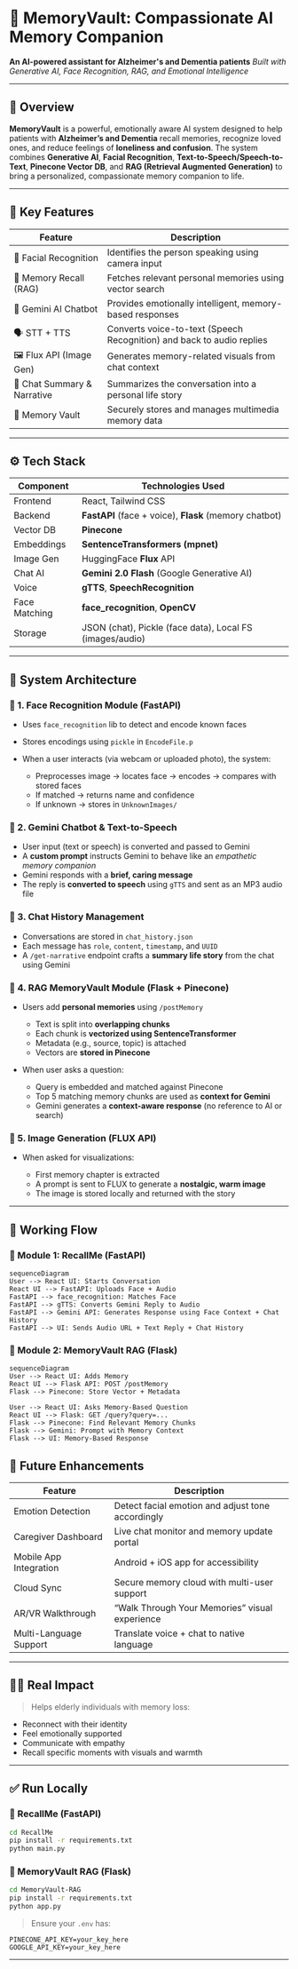 # 🧐 MemoryVault: Compassionate AI Memory Companion

**An AI-powered assistant for Alzheimer's and Dementia patients**
*Built with Generative AI, Face Recognition, RAG, and Emotional Intelligence*

---

## 📌 Overview

**MemoryVault** is a powerful, emotionally aware AI system designed to help patients with **Alzheimer’s and Dementia** recall memories, recognize loved ones, and reduce feelings of **loneliness and confusion**. The system combines **Generative AI**, **Facial Recognition**, **Text-to-Speech/Speech-to-Text**, **Pinecone Vector DB**, and **RAG (Retrieval Augmented Generation)** to bring a personalized, compassionate memory companion to life.

---

## 🌟 Key Features

| Feature                     | Description                                                           |
| --------------------------- | --------------------------------------------------------------------- |
| 👤 Facial Recognition       | Identifies the person speaking using camera input                     |
| 🧠 Memory Recall (RAG)      | Fetches relevant personal memories using vector search                |
| 💬 Gemini AI Chatbot        | Provides emotionally intelligent, memory-based responses              |
| 🗣️ STT + TTS               | Converts voice-to-text (Speech Recognition) and back to audio replies |
| 🖼️ Flux API (Image Gen)    | Generates memory-related visuals from chat context                    |
| 📜 Chat Summary & Narrative | Summarizes the conversation into a personal life story                |
| 🔐 Memory Vault             | Securely stores and manages multimedia memory data                    |

---

## ⚙️ Tech Stack

| Component     | Technologies Used                                        |
| ------------- | -------------------------------------------------------- |
| Frontend      | React, Tailwind CSS                                      |
| Backend       | **FastAPI** (face + voice), **Flask** (memory chatbot)   |
| Vector DB     | **Pinecone**                                             |
| Embeddings    | **SentenceTransformers (mpnet)**                         |
| Image Gen     | HuggingFace **Flux** API                                 |
| Chat AI       | **Gemini 2.0 Flash** (Google Generative AI)              |
| Voice         | **gTTS**, **SpeechRecognition**                          |
| Face Matching | **face\_recognition**, **OpenCV**                        |
| Storage       | JSON (chat), Pickle (face data), Local FS (images/audio) |

---

## 🧠 System Architecture

### 🔹 1. **Face Recognition Module (FastAPI)**

* Uses `face_recognition` lib to detect and encode known faces
* Stores encodings using `pickle` in `EncodeFile.p`
* When a user interacts (via webcam or uploaded photo), the system:

  * Preprocesses image → locates face → encodes → compares with stored faces
  * If matched → returns name and confidence
  * If unknown → stores in `UnknownImages/`

### 🔹 2. **Gemini Chatbot & Text-to-Speech**

* User input (text or speech) is converted and passed to Gemini
* A **custom prompt** instructs Gemini to behave like an *empathetic memory companion*
* Gemini responds with a **brief, caring message**
* The reply is **converted to speech** using `gTTS` and sent as an MP3 audio file

### 🔹 3. **Chat History Management**

* Conversations are stored in `chat_history.json`
* Each message has `role`, `content`, `timestamp`, and `UUID`
* A `/get-narrative` endpoint crafts a **summary life story** from the chat using Gemini

### 🔹 4. **RAG MemoryVault Module (Flask + Pinecone)**

* Users add **personal memories** using `/postMemory`

  * Text is split into **overlapping chunks**
  * Each chunk is **vectorized using SentenceTransformer**
  * Metadata (e.g., source, topic) is attached
  * Vectors are **stored in Pinecone**
* When user asks a question:

  * Query is embedded and matched against Pinecone
  * Top 5 matching memory chunks are used as **context for Gemini**
  * Gemini generates a **context-aware response** (no reference to AI or search)

### 🔹 5. **Image Generation (FLUX API)**

* When asked for visualizations:

  * First memory chapter is extracted
  * A prompt is sent to FLUX to generate a **nostalgic, warm image**
  * The image is stored locally and returned with the story

---

## 🚀 Working Flow

### 🧹 Module 1: RecallMe (FastAPI)

```mermaid
sequenceDiagram
User --> React UI: Starts Conversation
React UI --> FastAPI: Uploads Face + Audio
FastAPI --> face_recognition: Matches Face
FastAPI --> gTTS: Converts Gemini Reply to Audio
FastAPI --> Gemini API: Generates Response using Face Context + Chat History
FastAPI --> UI: Sends Audio URL + Text Reply + Chat History
```

### 🧹 Module 2: MemoryVault RAG (Flask)

```mermaid
sequenceDiagram
User --> React UI: Adds Memory
React UI --> Flask API: POST /postMemory
Flask --> Pinecone: Store Vector + Metadata

User --> React UI: Asks Memory-Based Question
React UI --> Flask: GET /query?query=...
Flask --> Pinecone: Find Relevant Memory Chunks
Flask --> Gemini: Prompt with Memory Context
Flask --> UI: Memory-Based Response
```


## 🔮 Future Enhancements

| Feature                | Description                                       |
| ---------------------- | ------------------------------------------------- |
| Emotion Detection      | Detect facial emotion and adjust tone accordingly |
| Caregiver Dashboard    | Live chat monitor and memory update portal        |
| Mobile App Integration | Android + iOS app for accessibility               |
| Cloud Sync             | Secure memory cloud with multi-user support       |
| AR/VR Walkthrough      | “Walk Through Your Memories” visual experience    |
| Multi-Language Support | Translate voice + chat to native language         |

---

## 🧑‍⚕️ Real Impact

> Helps elderly individuals with memory loss:

* Reconnect with their identity
* Feel emotionally supported
* Communicate with empathy
* Recall specific moments with visuals and warmth

---

## ✅ Run Locally

### 🔹 RecallMe (FastAPI)

```bash
cd RecallMe
pip install -r requirements.txt
python main.py
```

### 🔹 MemoryVault RAG (Flask)

```bash
cd MemoryVault-RAG
pip install -r requirements.txt
python app.py
```

> Ensure your `.env` has:

```env
PINECONE_API_KEY=your_key_here
GOOGLE_API_KEY=your_key_here
```

---
